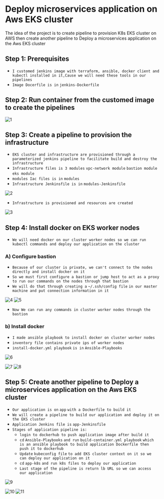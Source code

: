 # Deploy microservices application on Aws EKS cluster

The idea of the project is to create pipeline to provision K8s EKS cluster on AWS 
then create another pipeline to Deploy a microservices application on the Aws EKS cluster


## Step 1: Prerequisites

- `I customed jenkins image with terraform, ansible, docker client and kubectl installed in it,Cause we will need these tools in our pipelines`
- `Image Docerfile is in`  `jenkins-Dockerfile`

## Step 2: Run container from the customed image to create the pipelines

![1](https://github.com/0xZe/F.S-Assessment/assets/81789671/cfb3398b-24a8-4afd-b271-76968d4d8b02)

## Step 3: Create a pipeline to provision the infrastructure

- `EKS cluster and infrastructure are provisioned through a parameterized jenkins pipeline to facilitate build and destroy the infrastructure`
- `Infrastructure files is 3 modules` `vpc-network module` `bastion module` `eks module`
- `modules Iac files is in` `modules` 
- `Infrastructure Jenkinsfile is in` `modules-Jenkinsfile`

![2](https://github.com/0xZe/F.S-Assessment/assets/81789671/4c5ea2c2-2508-44f3-a40f-c374e0dce9c2)

- `Infrastructure is provisioned and resources are created`

![3](https://github.com/0xZe/F.S-Assessment/assets/81789671/ec445cda-55da-4dec-ac25-73eccf680eee)

## Step 4: Install docker on EKS worker nodes

- `We will need docker on our cluster worker nodes so we can run kubectl commands and deploy our application on the cluster`
  
### A) Configure bastion

- `Because of our cluster is private, we can't connect to the nodes directly and install docker on it`
- `So we must first configure a bastion or jump host to act as a proxy to run our commands on the nodes through that bastion`
- `We will do that through creating a` `~/.ssh/config file` `in our master machine and put connection information in it`

![4](https://github.com/0xZe/F.S-Assessment/assets/81789671/5c0fc80d-aedf-4904-9814-5ad4713e7a17)
![5](https://github.com/0xZe/F.S-Assessment/assets/81789671/ad8b6b9b-e3e3-448f-9746-cc91835d9da0)

- `Now We can run any commands in cluster worker nodes through the bastion`

### b) Install docker

- `I made ansible playbook to install docker on cluster worker nodes`
- `inventory file contains private ips of worker nodes`
- `install-docker.yml playbook` `is in` `Ansible-Playbooks`

![6](https://github.com/0xZe/F.S-Assessment/assets/81789671/dea5c541-567d-491e-81de-0e18ea2dade1)

![7](https://github.com/0xZe/F.S-Assessment/assets/81789671/2be7e76e-c743-4c50-bda4-c20f1f5e0fc9)
![8](https://github.com/0xZe/F.S-Assessment/assets/81789671/e1759dc4-0590-4695-8a2a-f1e57d2eefef)

## Step 5: Create another pipeline to Deploy a microservices application on the Aws EKS cluster

- `Our application is on` `app` `with a Dockerfile to build it`
- `We will create a pipeline to build our application and deploy it on the EKS cluster`
- `Application Jenkins file is` `app-Jenkinsfile`
- `Stages of application pipeline is:`
    - `login to dockerhub to push application image after build it`
    - `cd` `Ansible-Playbooks` `and run` `build-container.yml playbook` `which is an ansible playbook to build application Dockerfile then push it to dockerhub`
    - `Update` `kubeconfig file` `to add EKS cluster context on it so we can deploy our application on it`
    - `cd` `app-k8s` `and run k8s files to deploy our application`
    - `Last stage of the pipeline is return lb URL so we can access our application`
  
![9](https://github.com/0xZe/F.S-Assessment/assets/81789671/f906d5d6-3e05-48b7-b096-f83c82df9517)

![10](https://github.com/0xZe/F.S-Assessment/assets/81789671/14ca5815-8cec-41a7-a473-e6a5770777b1)
![11](https://github.com/0xZe/F.S-Assessment/assets/81789671/3f8a3f66-8016-4197-8090-030435b03905)

   





  







  






